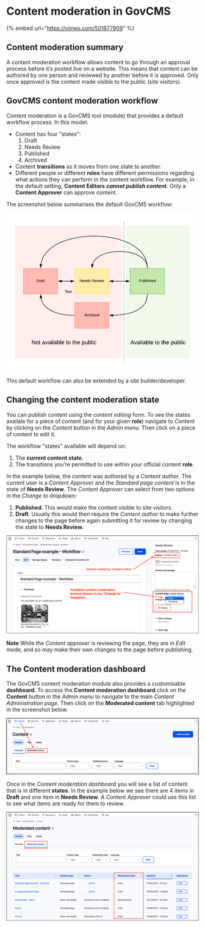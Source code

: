 # Content moderation in GovCMS

{% embed url="https://vimeo.com/501677909" %}

## Content moderation summary

A content moderation workflow allows content to go through an approval process before it’s posted live on a website. This means that content can be authored by one person and reviewed by another before it is approved. Only once approved is the content made visible to the public \(site visitors\).

## GovCMS content moderation workflow

Content moderation is a GovCMS tool \(module\) that provides a default workflow process. In this model:

* Content has four "states":
	1. Draft
	2. Needs Review
	3. Published
	4. Archived
* Content **transitions** as it moves from one state to another.
* Different people or different **roles** have different permissions regarding what actions they can perform in the content workflow. For example, in the default setting, **Content Editors** **_cannot publish content_**. Only a  **Content Approver** can approve content.

The screenshot below summarises the default GovCMS workflow:

![Image of content moderation workflow](../.gitbook/assets/Unit-5-Content-Moderation-Workflow.png)

This default workflow can also be extended by a site builder/developer.

## Changing the content moderation state

You can publish content using the _content editing_ form. To see the states availale for a piece of content \(and for your given **role**\) navigate to _Content_ by clicking on the _Content_ button in the _Admin menu_. Then click on a piece of content to edit it.

The workflow "states" available will depend on:

1. The **current content state**.
2. The transitions you’re permitted to use within your official content **role**.

In the example below, the content was authored by a _Content author_. The current user is a _Content Approver_ and the _Standard page content_ is in the state of **Needs Review**. The _Content Approver_ can select from two options in the _Change to_ dropdown: 

1. **Published**. This would make the content visible to site visitors.
2. **Draft**. Usually this would then require the _Content author_ to make further changes to the page before again submitting it for review by changing the state to **Needs Review**.

![Image of Standard page highlighting content moderation](../.gitbook/assets/Unit-5-Content-Moderation-2.png)

**Note** While the _Content approver_ is reviewing the page, they are in _Edit_ mode, and so may make their own changes to the page before publishing.

## The Content moderation dashboard

The GovCMS content moderation module also provides a customisable **dashboard**. To access the **Content moderation dashboard** click on the **Content** button in the _Admin menu_ to navigate to the main _Content Administration page_. Then click on the **Moderated content** tab highlighted in the screenshot below.

![Image of Content moderation dashboard menu](../.gitbook/assets/Unit-5-Content-Moderation-3.png)

Once in the _Content moderation dashboard_ you will see a list of content that is in different **states**. In the example below we see there are 4 items in **Draft** and one item in **Needs Review**. A _Content Approver_ could use this list to see what items are ready for them to review.

![Image of Content moderation dashboard](../.gitbook/assets/Unit-5-Content-Moderation-4.png)
